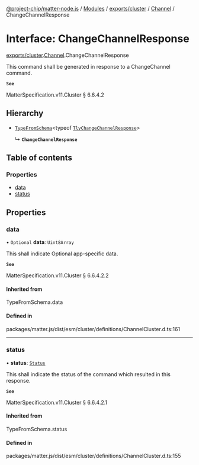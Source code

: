 [@project-chip/matter-node.js](../README.md) / [Modules](../modules.md) / [exports/cluster](../modules/exports_cluster.md) / [Channel](../modules/exports_cluster.Channel.md) / ChangeChannelResponse

# Interface: ChangeChannelResponse

[exports/cluster](../modules/exports_cluster.md).[Channel](../modules/exports_cluster.Channel.md).ChangeChannelResponse

This command shall be generated in response to a ChangeChannel command.

**`See`**

MatterSpecification.v11.Cluster § 6.6.4.2

## Hierarchy

- [`TypeFromSchema`](../modules/exports_tlv.md#typefromschema)\<typeof [`TlvChangeChannelResponse`](../modules/exports_cluster.Channel.md#tlvchangechannelresponse)\>

  ↳ **`ChangeChannelResponse`**

## Table of contents

### Properties

- [data](exports_cluster.Channel.ChangeChannelResponse.md#data)
- [status](exports_cluster.Channel.ChangeChannelResponse.md#status)

## Properties

### data

• `Optional` **data**: `Uint8Array`

This shall indicate Optional app-specific data.

**`See`**

MatterSpecification.v11.Cluster § 6.6.4.2.2

#### Inherited from

TypeFromSchema.data

#### Defined in

packages/matter.js/dist/esm/cluster/definitions/ChannelCluster.d.ts:161

___

### status

• **status**: [`Status`](../enums/exports_cluster.Channel.Status.md)

This shall indicate the status of the command which resulted in this response.

**`See`**

MatterSpecification.v11.Cluster § 6.6.4.2.1

#### Inherited from

TypeFromSchema.status

#### Defined in

packages/matter.js/dist/esm/cluster/definitions/ChannelCluster.d.ts:155
